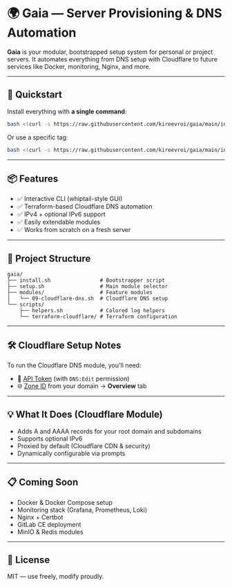 # 🌍 Gaia — Server Provisioning & DNS Automation

**Gaia** is your modular, bootstrapped setup system for personal or project servers. It automates everything from DNS setup with Cloudflare to future services like Docker, monitoring, Nginx, and more.

---

## 🚀 Quickstart

Install everything with **a single command**:

```bash
bash <(curl -s https://raw.githubusercontent.com/kireevroi/gaia/main/install.sh)
```

Or use a specific tag:

```bash
bash <(curl -s https://raw.githubusercontent.com/kireevroi/gaia/main/install.sh) v1.0.0
```

---

## 📦 Features

- ✅ Interactive CLI (whiptail-style GUI)
- ✅ Terraform-based Cloudflare DNS automation
- ✅ IPv4 + optional IPv6 support
- ✅ Easily extendable modules
- ✅ Works from scratch on a fresh server

---

## 📁 Project Structure

```
gaia/
├── install.sh                # Bootstrapper script
├── setup.sh                  # Main module selector
├── modules/                  # Feature modules
│   └── 09-cloudflare-dns.sh  # Cloudflare DNS setup
└── scripts/
    ├── helpers.sh            # Colored log helpers
    └── terraform-cloudflare/ # Terraform configuration
```

---

## 🛠️ Cloudflare Setup Notes

To run the Cloudflare DNS module, you'll need:

- 🔑 [API Token](https://dash.cloudflare.com/profile/api-tokens) (with `DNS:Edit` permission)
- 🌐 [Zone ID](https://dash.cloudflare.com) from your domain → **Overview** tab

---

## 💡 What It Does (Cloudflare Module)

- Adds A and AAAA records for your root domain and subdomains
- Supports optional IPv6
- Proxied by default (Cloudflare CDN & security)
- Dynamically configurable via prompts

---

## 📋 Coming Soon

- Docker & Docker Compose setup
- Monitoring stack (Grafana, Prometheus, Loki)
- Nginx + Certbot
- GitLab CE deployment
- MinIO & Redis modules

---

## 📘️ License

MIT — use freely, modify proudly.